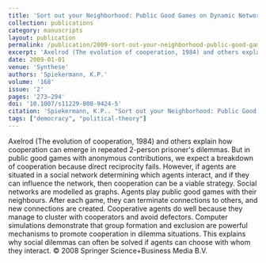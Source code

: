 ```yaml
---
title: 'Sort out your Neighborhood: Public Good Games on Dynamic Networks'
collection: publications
category: manuscripts
layout: publication
permalink: /publication/2009-sort-out-your-neighborhood-public-good-games-on-dy
excerpt: 'Axelrod (The evolution of cooperation, 1984) and others explain how cooperation can emerge in repeated 2-person prisoner's dilemmas. But in public good games with anonymous contributions, we expect a...'
date: 2009-01-01
venue: 'Synthese'
authors: 'Spiekermann, K.P.'
volume: '168'
issue: '2'
pages: '273–294'
doi: '10.1007/s11229-008-9424-5'
citation: 'Spiekermann, K.P.. "Sort out your Neighborhood: Public Good Games on Dynamic Networks." <em>Synthese</em> 168, no. 2 (2009): 273–294.'
tags: ["democracy", "political-theory"]
---
```


Axelrod (The evolution of cooperation, 1984) and others explain how cooperation can emerge in repeated 2-person prisoner's dilemmas. But in public good games with anonymous contributions, we expect a breakdown of cooperation because direct reciprocity fails. However, if agents are situated in a social network determining which agents interact, and if they can influence the network, then cooperation can be a viable strategy. Social networks are modelled as graphs. Agents play public good games with their neighbours. After each game, they can terminate connections to others, and new connections are created. Cooperative agents do well because they manage to cluster with cooperators and avoid defectors. Computer simulations demonstrate that group formation and exclusion are powerful mechanisms to promote cooperation in dilemma situations. This explains why social dilemmas can often be solved if agents can choose with whom they interact. © 2008 Springer Science+Business Media B.V.
